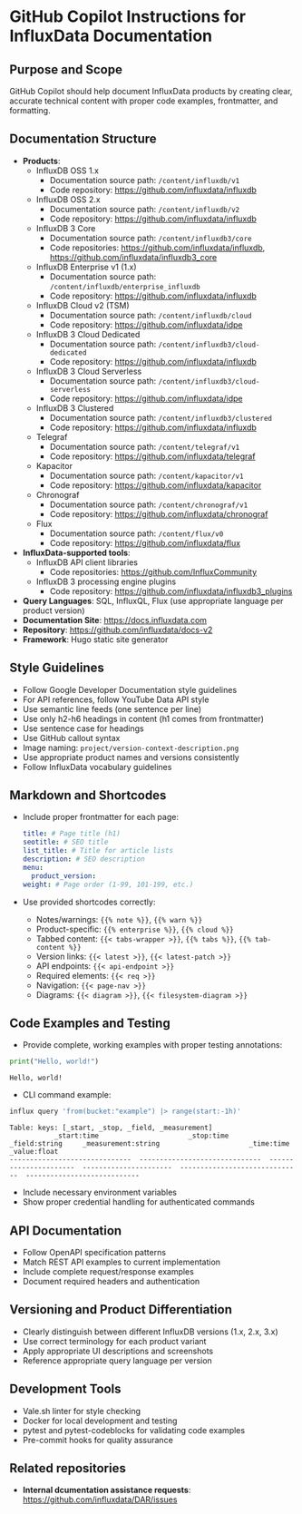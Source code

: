 # GitHub Copilot Instructions for InfluxData Documentation

## Purpose and Scope

GitHub Copilot should help document InfluxData products by creating clear, accurate technical content with proper code examples, frontmatter, and formatting.

## Documentation Structure

- **Products**:
  - InfluxDB OSS 1.x
    - Documentation source path: `/content/influxdb/v1`
    - Code repository: https://github.com/influxdata/influxdb
  - InfluxDB OSS 2.x
    - Documentation source path: `/content/influxdb/v2`
    - Code repository: https://github.com/influxdata/influxdb
  - InfluxDB 3 Core
    - Documentation source path: `/content/influxdb3/core`
    - Code repositories: https://github.com/influxdata/influxdb, https://github.com/influxdata/influxdb3_core
  - InfluxDB Enterprise v1 (1.x)
    - Documentation source path: `/content/influxdb/enterprise_influxdb`
    - Code repository: https://github.com/influxdata/influxdb
  - InfluxDB Cloud v2 (TSM)
    - Documentation source path: `/content/influxdb/cloud`
    - Code repository: https://github.com/influxdata/idpe
  - InfluxDB 3 Cloud Dedicated
    - Documentation source path: `/content/influxdb3/cloud-dedicated`
    - Code repository: https://github.com/influxdata/influxdb
  - InfluxDB 3 Cloud Serverless
    - Documentation source path: `/content/influxdb3/cloud-serverless`
    - Code repository: https://github.com/influxdata/idpe
  - InfluxDB 3 Clustered
    - Documentation source path: `/content/influxdb3/clustered`
    - Code repository: https://github.com/influxdata/influxdb
  - Telegraf
    - Documentation source path: `/content/telegraf/v1`
    - Code repository: https://github.com/influxdata/telegraf
  - Kapacitor
    - Documentation source path: `/content/kapacitor/v1`
    - Code repository: https://github.com/influxdata/kapacitor
  - Chronograf
    - Documentation source path: `/content/chronograf/v1`
    - Code repository: https://github.com/influxdata/chronograf
  - Flux
    - Documentation source path: `/content/flux/v0`
    - Code repository: https://github.com/influxdata/flux
- **InfluxData-supported tools**:
  - InfluxDB API client libraries
    - Code repositories: https://github.com/InfluxCommunity
  - InfluxDB 3 processing engine plugins
    - Code repository: https://github.com/influxdata/influxdb3_plugins
- **Query Languages**: SQL, InfluxQL, Flux (use appropriate language per product version)
- **Documentation Site**: https://docs.influxdata.com
- **Repository**: https://github.com/influxdata/docs-v2
- **Framework**: Hugo static site generator

## Style Guidelines

- Follow Google Developer Documentation style guidelines
- For API references, follow YouTube Data API style
- Use semantic line feeds (one sentence per line)
- Use only h2-h6 headings in content (h1 comes from frontmatter)
- Use sentence case for headings
- Use GitHub callout syntax
- Image naming: `project/version-context-description.png`
- Use appropriate product names and versions consistently
- Follow InfluxData vocabulary guidelines

## Markdown and Shortcodes

- Include proper frontmatter for each page:

  ```yaml
  title: # Page title (h1)
  seotitle: # SEO title
  list_title: # Title for article lists
  description: # SEO description
  menu:
    product_version:
  weight: # Page order (1-99, 101-199, etc.)
  ```

- Use provided shortcodes correctly:
  - Notes/warnings: `{{% note %}}`, `{{% warn %}}`
  - Product-specific: `{{% enterprise %}}`, `{{% cloud %}}`
  - Tabbed content: `{{< tabs-wrapper >}}`, `{{% tabs %}}`, `{{% tab-content %}}`
  - Version links: `{{< latest >}}`, `{{< latest-patch >}}`
  - API endpoints: `{{< api-endpoint >}}`
  - Required elements: `{{< req >}}`
  - Navigation: `{{< page-nav >}}`
  - Diagrams: `{{< diagram >}}`, `{{< filesystem-diagram >}}`

## Code Examples and Testing

- Provide complete, working examples with proper testing annotations:

```python
print("Hello, world!")
```

<!--pytest-codeblocks:expected-output-->

```
Hello, world!
```

- CLI command example:

```sh
influx query 'from(bucket:"example") |> range(start:-1h)'
```

<!--pytest-codeblocks:expected-output-->

```
Table: keys: [_start, _stop, _field, _measurement]
           _start:time                      _stop:time           _field:string     _measurement:string                      _time:time                  _value:float
------------------------------  ------------------------------  ----------------------  ----------------------  ------------------------------  ----------------------------
```

- Include necessary environment variables
- Show proper credential handling for authenticated commands

## API Documentation

- Follow OpenAPI specification patterns
- Match REST API examples to current implementation
- Include complete request/response examples
- Document required headers and authentication

## Versioning and Product Differentiation

- Clearly distinguish between different InfluxDB versions (1.x, 2.x, 3.x)
- Use correct terminology for each product variant
- Apply appropriate UI descriptions and screenshots
- Reference appropriate query language per version

## Development Tools

- Vale.sh linter for style checking
- Docker for local development and testing
- pytest and pytest-codeblocks for validating code examples
- Pre-commit hooks for quality assurance

## Related repositories

- **Internal dcumentation assistance requests**: https://github.com/influxdata/DAR/issues
